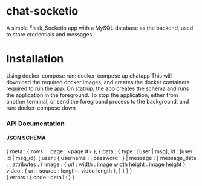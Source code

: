 # chat-socketio
A simple Flask_Socketio app with a MySQL database as the backend, used to store credentials and messages
    
Installation
============

Using docker-compose run:
    docker-compose up chatapp
This will download the required docker images, and creates the docker containers required to run the app.
On statrup, the app creates the schema and runs the application in the foreground.
To stop the application, either from another terminal, or send the foreground process to the background, and run:
    docker-compose down


### API Documentation

#### JSON SCHEMA
{ meta : {
           rows : <rows per page>,
           page : <page #>
}, 
{ data : {
           type : [user | msg],
           id : [user id | msg_id],
           [ user : {
		      username : <usernamme>,
		      password : <password>
		    } |
	     message : {
			 message_data : <data>,
			 attributes : { 
					image : {
				        	url : <http link>
				   		width : image width
				    		height : image height
				      		},
				        video : {
				    		url : <http link>
				    		source : <source name>
				    		length : video length 
				      		},
				        }
			}
	   }
}	
{ errors : {
	    code : <error code>
	    detail : <Error Message>
	   }
}
